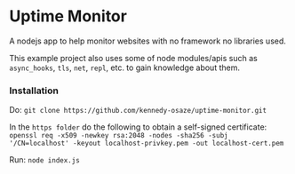 # Uptime Monitor

A nodejs app to help monitor websites with no framework no libraries used.

This example project also uses some of node modules/apis such as `async_hooks`, `tls`, `net`, `repl`, etc. to gain knowledge about them.

### Installation
Do: `git clone https://github.com/kennedy-osaze/uptime-monitor.git`

In the `https folder` do the following to obtain a self-signed certificate:<br>
`openssl req -x509 -newkey rsa:2048 -nodes -sha256 -subj '/CN=localhost' -keyout localhost-privkey.pem -out localhost-cert.pem`

Run: `node index.js`
